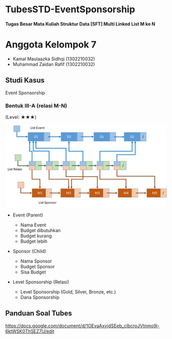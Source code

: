 # TubesSTD-EventSponsorship
#### Tugas Besar Mata Kuliah Struktur Data [SFT] Multi Linked List M ke N

# Anggota Kelompok 7
- Kamal Maulaazka Sidhqi (1302210032)
- Muhammad Zaidan Rafif (1302210032)

## Studi Kasus
Event Sponsorship

### Bentuk III-A (relasi M-N)
(Level: ★★★)<br>

![01](https://raw.githubusercontent.com/kamalmlzka/TubesSTD-EventSponsorship/main/Bentuk%20III%20M%20-%20N.png)<br>

- Event (Parent)
  - Nama Event
  - Budget dibutuhkan
  - Budget kurang
  - Budget lebih
  
- Sponsor (Child)
  - Nama Sponsor
  - Budget Sponsor
  - Sisa Budget
  
- Level Sponsorship (Relasi)
  - Level Sponsorship (Gold, Silver, Bronze, etc.)
  - Dana Sponsorship
  
## Panduan Soal Tubes
https://docs.google.com/document/d/1OEvaAxyjdSEeb_cIbcroJVtnmo9i-6ktWSK0ThSEZ7U/edit


[def]: https://github.com/kamalmlzka/TubesSTD-EventSponsorship/blob/main/Bentuk%20III%20M%20-%20N.png